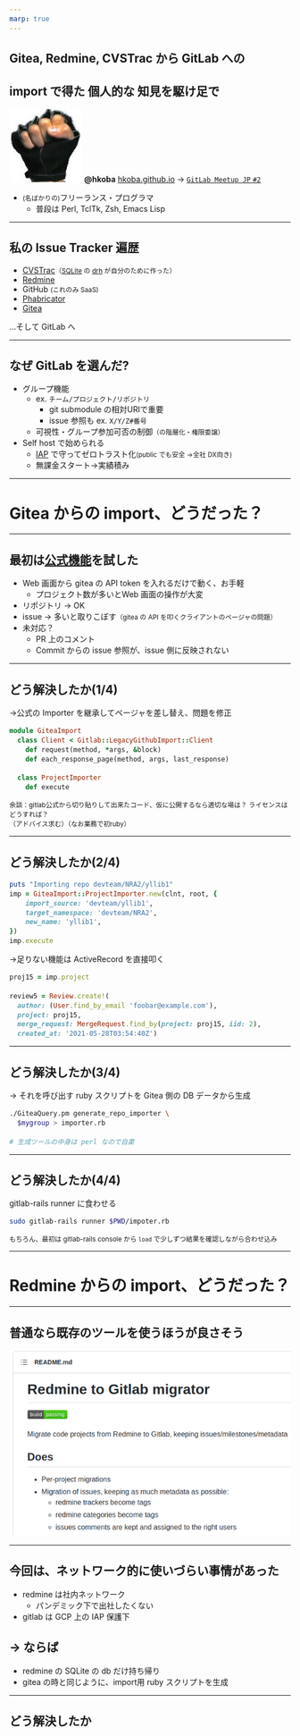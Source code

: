```yaml
---
marp: true
---
```


## Gitea, Redmine, CVSTrac から GitLab への
## import で得た **個人的な** 知見を駆け足で

![w:64px h:64px](img/myfistrect.jpg) **@hkoba** [hkoba.github.io](https://hkoba.github.io/)
→ [`GitLab Meetup JP` `#2`](https://hkoba.github.io/slides/gitlab-meetup-jp2/)

* <small>(名ばかりの)</small>フリーランス・プログラマ
  * 普段は Perl, TclTk, Zsh, Emacs Lisp

---

## 私の Issue Tracker 遍歴

- [CVSTrac](http://www.cvstrac.org/home/doc/trunk/www/index.html)<small>（[SQLite](https://www.sqlite.org/index.html) の [drh](https://en.wikipedia.org/wiki/D._Richard_Hipp) が自分のために作った）</small>
- [Redmine](https://redmine.jp/)
- GitHub <small>(これのみ SaaS)</small>
- [Phabricator](https://www.phacility.com/phabricator/)
- [Gitea](https://gitea.io/en-us/)


…そして GitLab へ

---

## なぜ GitLab を選んだ?

- グループ機能
  - ex. `チーム/プロジェクト/リポジトリ`
    - git submodule の相対URIで重要
    - issue 参照も ex. `X/Y/Z#番号`
  - 可視性・グループ参加可否の制御<small>（の階層化・権限委譲）</small>
- Self host で始められる
  - [IAP](https://cloud.google.com/iap) で守ってゼロトラスト化<small>(public でも安全 →全社 DX向き)</small>
  - 無課金スタート→実績積み

---
# Gitea からの import、どうだった？

---

## 最初は[公式機能](https://docs.gitlab.com/ee/user/project/import/gitea.html#import-your-project-from-gitea-to-gitlab)を試した

- Web 画面から gitea の API token を入れるだけで動く、お手軽
  - プロジェクト数が多いとWeb 画面の操作が大変
- リポジトリ → OK
- issue → 多いと取りこぼす<small>（gitea の API を叩くクライアントのページャの問題）</small>
- 未対応？
  - PR 上のコメント
  - Commit からの issue 参照が、issue 側に反映されない

---

## どう解決したか(1/4)

→公式の Importer を継承してページャを差し替え、問題を修正

```ruby
module GiteaImport
  class Client < Gitlab::LegacyGithubImport::Client
    def request(method, *args, &block)
    def each_response_page(method, args, last_response)

  class ProjectImporter
    def execute
```

<small>余談：gitlab公式から切り貼りして出来たコード、仮に公開するなら適切な場は？
ライセンスはどうすれば？  
（アドバイス求む）（なお業務で初ruby）</small>

---

## どう解決したか(2/4)

```ruby
puts "Importing repo devteam/NRA2/yllib1"
imp = GiteaImport::ProjectImporter.new(clnt, root, {
    import_source: 'devteam/yllib1', 
    target_namespace: 'devteam/NRA2', 
    new_name: 'yllib1',
})
imp.execute
```

→足りない機能は ActiveRecord を直接叩く

```ruby
proj15 = imp.project

review5 = Review.create!(
  author: (User.find_by_email 'foobar@example.com'), 
  project: proj15, 
  merge_request: MergeRequest.find_by(project: proj15, iid: 2), 
  created_at: '2021-05-28T03:54:40Z')
```
---
## どう解決したか(3/4)

→ それを呼び出す ruby スクリプトを Gitea 側の DB データから生成

```sh
./GiteaQuery.pm generate_repo_importer \
  $mygroup > importer.rb

# 生成ツールの中身は perl なので自粛
```

---

## どう解決したか(4/4)

gitlab-rails runner に食わせる

```sh
sudo gitlab-rails runner $PWD/impoter.rb
```

<small>もちろん、最初は gitlab-rails console から `load` で少しずつ結果を確認しながら合わせ込み</small>

---

# Redmine からの import、どうだった？

---

## 普通なら既存のツールを使うほうが良さそう

[![h:30%](img/redmine-to-gitlab-migrator-top2.png)](https://github.com/redmine-gitlab-migrator/redmine-gitlab-migrator)

---

## 今回は、ネットワーク的に使いづらい事情があった

- redmine は社内ネットワーク
  - パンデミック下で出社したくない
- gitlab は GCP 上の IAP 保護下
## → ならば

- redmine の SQLite の db だけ持ち帰り
- gitea の時と同じように、import用 ruby スクリプトを生成

---

## どう解決したか